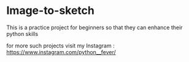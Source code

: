 # Image-to-sketch

This is a practice project for beginners so that they can enhance their python skills

 for more such projects visit my Instagram : https://www.instagram.com/python__fever/
